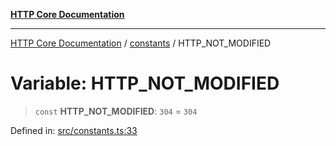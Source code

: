 [**HTTP Core Documentation**](../../README.md)

***

[HTTP Core Documentation](../../README.md) / [constants](../README.md) / HTTP\_NOT\_MODIFIED

# Variable: HTTP\_NOT\_MODIFIED

> `const` **HTTP\_NOT\_MODIFIED**: `304` = `304`

Defined in: [src/constants.ts:33](https://github.com/stonemjs/http-core/blob/6577700bdede2420a5df45a338635c35547070ea/src/constants.ts#L33)
